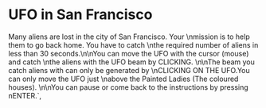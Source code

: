 # UFO in San Francisco

Many aliens are lost in the city of San Francisco. Your \nmission is to help them to go back home. You have to catch \nthe required number of aliens in less than 30 seconds.\n\nYou can move the UFO with the cursor (mouse) and catch \nthe aliens with the UFO beam by CLICKING. \n\nThe beam you catch aliens with can only be generated by \nCLICKING ON THE UFO.You can only move the UFO just \nabove the Painted Ladies (The coloured houses). \n\nYou can pause or come back to the instructions by pressing \
nENTER.`,
